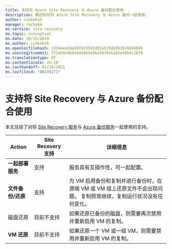 ```yaml
---
title: 支持将 Azure Site Recovery 与 Azure 备份配合使用
description: 概述如何将 Azure Site Recovery 与 Azure 备份一起使用。
author: sideeksh
manager: rochakm
ms.service: site-recovery
ms.topic: conceptual
ms.date: 10/15/2019
ms.author: sideeksh
ms.openlocfilehash: c334eee34eb878135d3d81ab15d03618c6604846
ms.sourcegitcommit: 772eb9c6684dd4864e0ba507945a83e48b8c16f0
ms.translationtype: HT
ms.contentlocale: zh-CN
ms.lasthandoff: 03/19/2021
ms.locfileid: "86135171"
---
```

# <a name="support-for-using-site-recovery-with-azure-backup"></a>支持将 Site Recovery 与 Azure 备份配合使用

本文总结了对将 [Site Recovery 服务](site-recovery-overview.md)与 [Azure 备份服务](../backup/backup-overview.md)一起使用的支持。

**Action** | **Site Recovery 支持** | **详细信息**
--- | --- | ---
**一起部署服务** | 支持 | 服务具有互操作性，可一起配置。
**文件备份/还原** | 支持 | 为 VM 启用备份和复制并进行备份时，在源端 VM 或 VM 组上还原文件不会出现问题。 复制照常继续，复制运行状况没有任何变化。
磁盘还原 | 目前不支持 | 如果还原已备份的磁盘，则需要再次禁用并重新启用 VM 的复制。
**VM 还原** | 目前不支持 | 如果还原一个 VM 或一组 VM，则需要禁用并重新启用 VM 的复制。  


